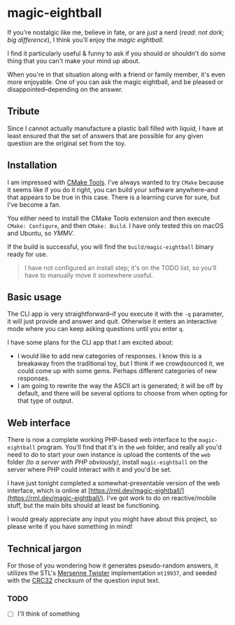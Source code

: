 # magic-eightball

If you're nostalgic like me, believe in fate, or are just a nerd (*read: not dork; big difference*), I think you'll enjoy the *magic eightball*.

I find it particularly useful & funny to ask if you should or shouldn't do some thing that you can't make your mind up about.

When you're in that situation along with a friend or family member, it's even more enjoyable. One of you can ask the magic eightball, and be pleased or disappointed–depending on the answer.

## Tribute

Since I cannot actually manufacture a plastic ball filled with liquid, I have at least ensured that the set of answers that are possible for any given question are the original set from the toy.

## Installation

I am impressed with [CMake Tools](https://marketplace.visualstudio.com/items?itemName=ms-vscode.cmake-tools). I've always wanted to try `CMake` because it seems like if you do it right, you can build your software anywhere–and that appears to be true in this case. There is a learning curve for sure, but I've become a fan.

You either need to install the CMake Tools extension and then execute `CMake: Configure`, and then `CMake: Build`. I have only tested this on macOS and Ubuntu, so *YMMV*.

If the build is successful, you will find the `build/magic-eightball` binary ready for use.

> I have not configured an install step; it's on the TODO list, so you'll have to manually move it somewhere useful.

## Basic usage

The CLI app is very straightforward–if you execute it with the `-q` parameter, it will just provide and answer and quit. Otherwise it enters an interactive mode where you can keep asking questions until you enter `q`.

I have some plans for the CLI app that I am excited about:

- I would like to add new categories of responses. I know this is a breakaway from the traditional toy, but I think if we crowdsourced it, we could come up with some gems. Perhaps different categories of new responses.
- I am going to rewrite the way the ASCII art is generated; it will be off by default, and there will be several options to choose from when opting for that type of output.

## Web interface

There is now a complete working PHP-based web interface to the `magic-eightball` program. You'll find that it's in the `web` folder, and really all you'd need to do to start your own instance is upload the contents of the `web` folder *(to a server with PHP obviously)*, install `magic-eightball` on the server where PHP could interact with it and you'd be set.

I have just tonight completed a somewhat-presentable version of the web interface, which is online at [https://rml.dev/magic-eightball/](https://rml.dev/magic-eightball/). I've got work to do on reactive/mobile stuff, but the main bits should at least be functioning.

I would grealy appreciate any input you might have about this project, so please write if you have something in mind!

## Technical jargon

For those of you wondering how it generates pseudo-random answers, it utilizes the STL's [Mersenne Twister](https://en.wikipedia.org/wiki/Mersenne_Twister) implementation `mt19937`, and seeded with the [CRC32](https://en.wikipedia.org/wiki/Cyclic_redundancy_check) checksum of the question input text.

### TODO

- [ ] I'll think of something

